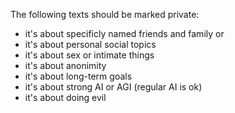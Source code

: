 The following texts should be marked private:

- it's about specificly named friends and family or
- it's about personal social topics
- it's about sex or intimate things
- it's about anonimity
- it's about long-term goals
- it's about strong AI or AGI (regular AI is ok)
- it's about doing evil
